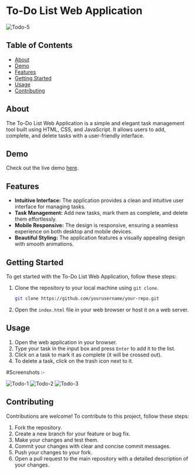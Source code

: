 # To-Do List Web Application

![Todo-5](https://github.com/Smartyraj/OCTANET_SEPTEMBER_TODO_List/assets/96118884/83ea0c98-1950-4170-9506-49e6880590bb)


## Table of Contents

- [About](#about)
- [Demo](#demo)
- [Features](#features)
- [Getting Started](#getting-started)
- [Usage](#usage)
- [Contributing](#contributing)

## About

The To-Do List Web Application is a simple and elegant task management tool built using HTML, CSS, and JavaScript. It allows users to add, complete, and delete tasks with a user-friendly interface.

## Demo

Check out the live demo [here]([https://your-demo-link.com]).

## Features

- **Intuitive Interface:** The application provides a clean and intuitive user interface for managing tasks.
- **Task Management:** Add new tasks, mark them as complete, and delete them effortlessly.
- **Mobile Responsive:** The design is responsive, ensuring a seamless experience on both desktop and mobile devices.
- **Beautiful Styling:** The application features a visually appealing design with smooth animations.

## Getting Started

To get started with the To-Do List Web Application, follow these steps:

1. Clone the repository to your local machine using `git clone`.

   ```bash
   git clone https://github.com/yourusername/your-repo.git
   ```

2. Open the `index.html` file in your web browser or host it on a web server.

## Usage

1. Open the web application in your browser.
2. Type your task in the input box and press `Enter` to add it to the list.
3. Click on a task to mark it as complete (it will be crossed out).
4. To delete a task, click on the trash icon next to it.

#Screenshots :-

![Todo-1](https://github.com/Smartyraj/OCTANET_SEPTEMBER_TODO_List/assets/96118884/2ff3be6c-4349-4e95-9d3b-312e237467f9)
![Todo-2](https://github.com/Smartyraj/OCTANET_SEPTEMBER_TODO_List/assets/96118884/d750b9bb-5f54-4fb1-8aee-88b8f392e8b0)
![Todo-3](https://github.com/Smartyraj/OCTANET_SEPTEMBER_TODO_List/assets/96118884/683f0e0c-c1b9-494a-87e1-cbf38c3c7182)




## Contributing

Contributions are welcome! To contribute to this project, follow these steps:

1. Fork the repository.
2. Create a new branch for your feature or bug fix.
3. Make your changes and test them.
4. Commit your changes with clear and concise commit messages.
5. Push your changes to your fork.
6. Open a pull request to the main repository with a detailed description of your changes.
